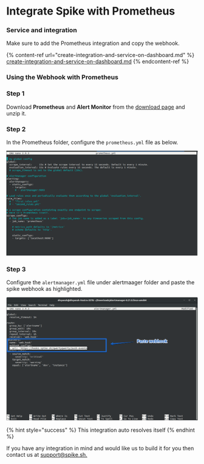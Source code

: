 # Integrate Spike with Prometheus

### Service and integration

Make sure to add the Prometheus integration and copy the webhook.&#x20;

{% content-ref url="create-integration-and-service-on-dashboard.md" %}
[create-integration-and-service-on-dashboard.md](create-integration-and-service-on-dashboard.md)
{% endcontent-ref %}

###

### Using the Webhook with Prometheus

### Step 1

Download **Prometheus** and **Alert Monitor** from the [download page](https://prometheus.io/download/) and unzip it.



### Step 2

In the Prometheus folder, configure the `prometheus.yml` file as below.

![prometheus.yml](../.gitbook/assets/prometheus-1.png)

### Step 3

Configure the `alertmanager.yml` file under alertmaager folder and paste the spike webhook as highlighted.

![alertmanager.yml](../.gitbook/assets/promethues-2.png)

{% hint style="success" %}
This integration auto resolves itself
{% endhint %}



If you have any integration in mind and would like us to build it for you then contact us at [support@spike.sh.](mailto:support@spike.sh)
